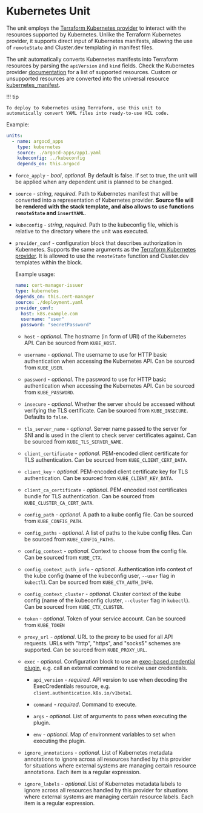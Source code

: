 # Kubernetes Unit

The unit employs the [Terraform Kubernetes provider](https://registry.terraform.io/providers/hashicorp/kubernetes/latest/docs) to interact with the resources supported by Kubernetes. Unlike the Terraform Kubernetes provider, it supports direct input of Kubernetes manifests, allowing the use of `remoteState` and Cluster.dev templating in manifest files.

The unit automatically converts Kubernetes manifests into Terraform resources by parsing the `apiVersion` and `kind` fields. Check the Kubernetes provider [documentation](https://registry.terraform.io/providers/hashicorp/kubernetes/latest/docs) for a list of supported resources. Custom or unsupported resources are converted into the universal resource [kubernetes_manifest](https://registry.terraform.io/providers/hashicorp/kubernetes/latest/docs/resources/manifest).

!!! tip

    To deploy to Kubernetes using Terraform, use this unit to automatically convert YAML files into ready-to-use HCL code.


Example:

```yaml
units:
  - name: argocd_apps
    type: kubernetes
    source: ./argocd-apps/app1.yaml
    kubeconfig: ../kubeconfig
    depends_on: this.argocd
```

* `force_apply` - *bool*, *optional*. By default is false. If set to true, the unit will be applied when any dependent unit is planned to be changed.

* `source` - *string*, *required*. Path to Kubernetes manifest that will be converted into a representation of Kubernetes  provider. **Source file will be rendered with the stack template, and also allows to use functions `remoteState` and `insertYAML`**.

* `kubeconfig` - *string*, *required*. Path to the kubeconfig file, which is relative to the directory where the unit was executed.

* `provider_conf` - configuration block that describes authorization in Kubernetes. Supports the same arguments as the [Terraform Kubernetes provider](https://registry.terraform.io/providers/hashicorp/kubernetes/latest/docs#argument-reference). It is allowed to use the `remoteState` function and Cluster.dev templates within the block. 

    Example usage:

    ```yaml
    name: cert-manager-issuer
    type: kubernetes
    depends_on: this.cert-manager
    source: ./deployment.yaml
    provider_conf:
      host: k8s.example.com
      username: "user"
      password: "secretPassword"
    ```

    * `host` - *optional*. The hostname (in form of URI) of the Kubernetes API. Can be sourced from `KUBE_HOST`.

    * `username` - *optional*. The username to use for HTTP basic authentication when accessing the Kubernetes API. Can be sourced from `KUBE_USER`.

    * `password` - *optional*. The password to use for HTTP basic authentication when accessing the Kubernetes API. Can be sourced from `KUBE_PASSWORD`.

    * `insecure` - *optional*. Whether the server should be accessed without verifying the TLS certificate. Can be sourced from `KUBE_INSECURE`. Defaults to `false`.

    * `tls_server_name` - *optional*. Server name passed to the server for SNI and is used in the client to check server certificates against. Can be sourced from `KUBE_TLS_SERVER_NAME`.

    * `client_certificate` - *optional*. PEM-encoded client certificate for TLS authentication. Can be sourced from `KUBE_CLIENT_CERT_DATA`.

    * `client_key` - *optional*. PEM-encoded client certificate key for TLS authentication. Can be sourced from `KUBE_CLIENT_KEY_DATA`.

    * `client_ca_certificate` - *optional*. PEM-encoded root certificates bundle for TLS authentication. Can be sourced from `KUBE_CLUSTER_CA_CERT_DATA`.

    * `config_path` - *optional*. A path to a kube config file. Can be sourced from `KUBE_CONFIG_PATH`.

    * `config_paths` - *optional*. A list of paths to the kube config files. Can be sourced from `KUBE_CONFIG_PATHS`.

    * `config_context` - *optional*. Context to choose from the config file. Can be sourced from `KUBE_CTX`.

    * `config_context_auth_info` - *optional*. Authentication info context of the kube config (name of the kubeconfig user, `--user` flag in `kubectl`). Can be sourced from `KUBE_CTX_AUTH_INFO`.

    * `config_context_cluster` - *optional*. Cluster context of the kube config (name of the kubeconfig cluster, `--cluster` flag in `kubectl`). Can be sourced from `KUBE_CTX_CLUSTER`.

    * `token` - *optional*. Token of your service account. Can be sourced from `KUBE_TOKEN`

    * `proxy_url` - *optional*. URL to the proxy to be used for all API requests. URLs with "http", "https", and "socks5" schemes are supported. Can be sourced from `KUBE_PROXY_URL`.

    * `exec` - *optional*. Configuration block to use an [exec-based credential plugin](https://kubernetes.io/docs/reference/access-authn-authz/authentication/#client-go-credential-plugins), e.g. call an external command to receive user credentials.

        * `api_version` - *required*. API version to use when decoding the ExecCredentials resource, e.g. `client.authentication.k8s.io/v1beta1`.

        * `command` - *required*. Command to execute.

        * `args` - *optional*. List of arguments to pass when executing the plugin.

        * `env` - *optional*. Map of environment variables to set when executing the plugin.
    
    * `ignore_annotations` - *optional*.  List of Kubernetes metadata annotations to ignore across all resources handled by this provider for situations where external systems are managing certain resource annotations. Each item is a regular expression.

    * `ignore_labels` - *optional*. List of Kubernetes metadata labels to ignore across all resources handled by this provider for situations where external systems are managing certain resource labels. Each item is a regular expression.




